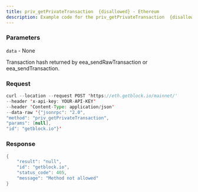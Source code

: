 ```yaml
---
title: priv_getPrivateTransaction  {disallowed} - Ethereum
description: Example code for the priv_getPrivateTransaction  {disallowed} json-rpc method. Сomplete guide on how to use priv_getPrivateTransaction  {disallowed} json-rpc in GetBlock.io Web3 documentation.
---
```


### Parameters


`data` - None

Transaction hash returned by eea_sendRawTransaction or
eea_sendTransaction.

### Request

``` java
curl --location --request POST 'https://eth.getblock.io/mainnet/' 
--header 'x-api-key: YOUR-API-KEY' 
--header 'Content-Type: application/json' 
--data-raw '{"jsonrpc": "2.0",
"method": "priv_getPrivateTransaction",
"params": [null],
"id": "getblock.io"}'
```

###  Response

``` java
{
    "result": "null",
    "id": "getblock.io",
    "status_code": 405,
    "message": "Method not allowed"
}
```

